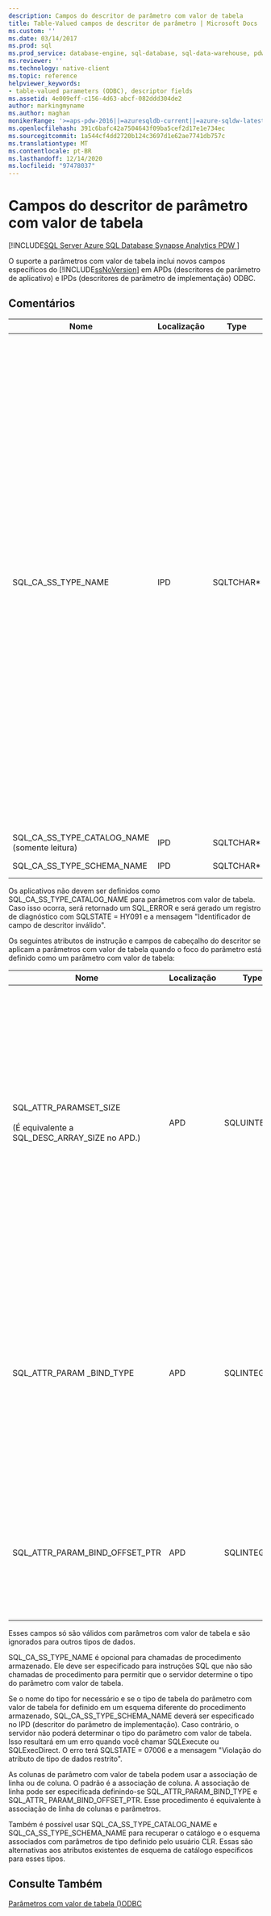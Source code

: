 ```yaml
---
description: Campos do descritor de parâmetro com valor de tabela
title: Table-Valued campos de descritor de parâmetro | Microsoft Docs
ms.custom: ''
ms.date: 03/14/2017
ms.prod: sql
ms.prod_service: database-engine, sql-database, sql-data-warehouse, pdw
ms.reviewer: ''
ms.technology: native-client
ms.topic: reference
helpviewer_keywords:
- table-valued parameters (ODBC), descriptor fields
ms.assetid: 4e009eff-c156-4d63-abcf-082ddd304de2
author: markingmyname
ms.author: maghan
monikerRange: '>=aps-pdw-2016||=azuresqldb-current||=azure-sqldw-latest||>=sql-server-2016||>=sql-server-linux-2017||=azuresqldb-mi-current'
ms.openlocfilehash: 391c6bafc42a7504643f09ba5cef2d17e1e734ec
ms.sourcegitcommit: 1a544cf4dd2720b124c3697d1e62ae7741db757c
ms.translationtype: MT
ms.contentlocale: pt-BR
ms.lasthandoff: 12/14/2020
ms.locfileid: "97478037"
---
```

# <a name="table-valued-parameter-descriptor-fields"></a>Campos do descritor de parâmetro com valor de tabela
[!INCLUDE[SQL Server Azure SQL Database Synapse Analytics PDW ](../../includes/applies-to-version/sql-asdb-asdbmi-asa-pdw.md)]

  O suporte a parâmetros com valor de tabela inclui novos campos específicos do [!INCLUDE[ssNoVersion](../../includes/ssnoversion-md.md)] em APDs (descritores de parâmetro de aplicativo) e IPDs (descritores de parâmetro de implementação) ODBC.  
  
## <a name="remarks"></a>Comentários  
  
|Nome|Localização|Type|Descrição|  
|----------|--------------|----------|-----------------|  
|SQL_CA_SS_TYPE_NAME|IPD|SQLTCHAR*|O nome do tipo de servidor do parâmetro com valor de tabela.<br /><br /> Quando um nome de tipo de parâmetro com valor de tabela é especificado em uma chamada para SQLBindParameter, ele sempre deve ser especificado como um valor Unicode, mesmo em aplicativos criados como aplicativos ANSI. O valor usado para o parâmetro *StrLen_or_IndPtr* deve ser SQL_NTS ou o comprimento da cadeia de caracteres do nome multiplicado por sizeof (WCHAR).<br /><br /> Quando um nome de tipo de parâmetro com valor de tabela é especificado via SQLSetDescField, ele pode ser especificado usando um literal que está de acordo com a maneira como o aplicativo é compilado. O Gerenciador do Driver ODBC executará todas as conversões de Unicode necessárias.|  
|SQL_CA_SS_TYPE_CATALOG_NAME (somente leitura)|IPD|SQLTCHAR*|O catálogo onde o tipo é definido.|  
|SQL_CA_SS_TYPE_SCHEMA_NAME|IPD|SQLTCHAR*|O esquema onde o tipo é definido.|  
  
 Os aplicativos não devem ser definidos como SQL_CA_SS_TYPE_CATALOG_NAME para parâmetros com valor de tabela. Caso isso ocorra, será retornado um SQL_ERROR e será gerado um registro de diagnóstico com SQLSTATE = HY091 e a mensagem "Identificador de campo de descritor inválido".  
  
 Os seguintes atributos de instrução e campos de cabeçalho do descritor se aplicam a parâmetros com valor de tabela quando o foco do parâmetro está definido como um parâmetro com valor de tabela:  
  
|Nome|Localização|Type|Descrição|  
|----------|--------------|----------|-----------------|  
|SQL_ATTR_PARAMSET_SIZE<br /><br /> (É equivalente a SQL_DESC_ARRAY_SIZE no APD.)|APD|SQLUINTEGER|O tamanho das matrizes de buffers para um parâmetro com valor de tabela. Esse é o número máximo de linhas que os buffers irão conter ou o tamanho dos buffers em linhas; o próprio valor de parâmetro com valor de tabela pode ter mais ou menos linhas do que os buffers comportam. O padrão é UTF-1.<br /><br /> Observação: se SQL_SOPT_SS_PARAM_FOCUS for definido como seu valor padrão de 0, SQL_ATTR_PARAMSET_SIZE se referirá à instrução e especificará o número de conjuntos de parâmetros. Se SQL_SOPT_SS_PARAM_FOCUS for definido como o ordinal de um parâmetro com valor de tabela, ele fará referência ao parâmetro com valor de tabela e especificará o número de linhas por conjunto de parâmetros para o parâmetro com valor de tabela.|  
|SQL_ATTR_PARAM _BIND_TYPE|APD|SQLINTEGER|O padrão é SQL_PARAM_BIND_BY_COLUMN.<br /><br /> Para selecionar a associação de linha, este campo é definido como o comprimento da estrutura ou uma instância de um buffer que será associada a um conjunto de linhas de parâmetro com valor de tabela. Esse comprimento deve incluir espaço para todas as colunas associadas e qualquer preenchimento da estrutura ou do buffer. Isso garante que quando o endereço de uma coluna associada for incrementado com o comprimento especificado, o resultado apontará para o início da mesma coluna na linha seguinte. Ao usar o operador **sizeof** no ANSI C, esse comportamento é garantido.|  
|SQL_ATTR_PARAM_BIND_OFFSET_PTR|APD|SQLINTEGER*|O padrão é um ponteiro nulo.<br /><br /> Se este campo for não nulo, o driver cancelará o ponteiro, adicionará o valor cancelado a cada um dos campos adiados no registro do descritor (SQL_DESC_DATA_PTR, SQL_DESC_INDICATOR_PTR, e SQL_DESC_OCTET_LENGTH_PTR) e usará os novos valores de ponteiro para acessar valores de dados.|  
  
 Esses campos só são válidos com parâmetros com valor de tabela e são ignorados para outros tipos de dados.  
  
 SQL_CA_SS_TYPE_NAME é opcional para chamadas de procedimento armazenado. Ele deve ser especificado para instruções SQL que não são chamadas de procedimento para permitir que o servidor determine o tipo do parâmetro com valor de tabela.  
  
 Se o nome do tipo for necessário e se o tipo de tabela do parâmetro com valor de tabela for definido em um esquema diferente do procedimento armazenado, SQL_CA_SS_TYPE_SCHEMA_NAME deverá ser especificado no IPD (descritor do parâmetro de implementação). Caso contrário, o servidor não poderá determinar o tipo do parâmetro com valor de tabela. Isso resultará em um erro quando você chamar SQLExecute ou SQLExecDirect. O erro terá SQLSTATE = 07006 e a mensagem "Violação do atributo de tipo de dados restrito".  
  
 As colunas de parâmetro com valor de tabela podem usar a associação de linha ou de coluna. O padrão é a associação de coluna. A associação de linha pode ser especificada definindo-se SQL_ATTR_PARAM_BIND_TYPE e SQL_ATTR_ PARAM_BIND_OFFSET_PTR. Esse procedimento é equivalente à associação de linha de colunas e parâmetros.  
  
 Também é possível usar SQL_CA_SS_TYPE_CATALOG_NAME e SQL_CA_SS_TYPE_SCHEMA_NAME para recuperar o catálogo e o esquema associados com parâmetros de tipo definido pelo usuário CLR. Essas são alternativas aos atributos existentes de esquema de catálogo específicos para esses tipos.  
  
## <a name="see-also"></a>Consulte Também  
 [Parâmetros com valor de tabela &#40;&#41;ODBC ](../../relational-databases/native-client-odbc-table-valued-parameters/table-valued-parameters-odbc.md)  
  
  
